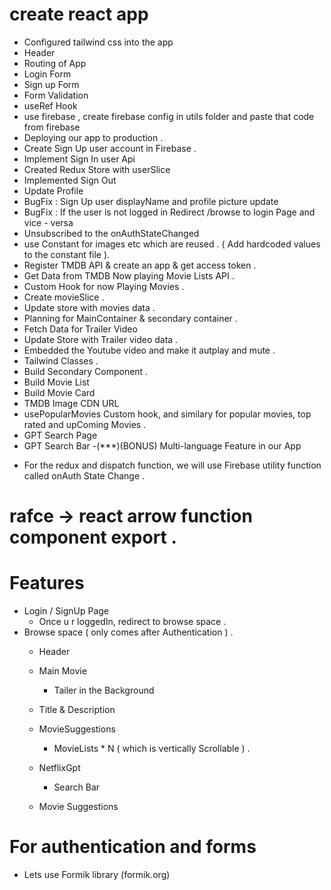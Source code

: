 # create react app 
- Configured tailwind css into the app 
- Header 
- Routing of App 
- Login Form 
- Sign up Form 
- Form Validation 
- useRef Hook 
- use firebase , create firebase config in utils folder and      paste that code from firebase 
- Deploying our app to production . 
- Create Sign Up user account in Firebase . 
- Implement Sign In user Api 
- Created Redux Store with userSlice 
- Implemented Sign Out 
- Update Profile 
- BugFix : Sign Up user displayName and profile picture update 
- BugFix : If the user is not logged in Redirect /browse to login Page and vice - versa 
- Unsubscribed to the onAuthStateChanged 
- use Constant for  images etc which are reused .  ( Add hardcoded values to the constant file ). 
- Register TMDB API & create an app & get access token . 
- Get Data from TMDB Now playing Movie Lists  API . 
- Custom Hook for now Playing Movies . 
- Create movieSlice . 
- Update store with movies data . 
- Planning for MainContainer & secondary container . 
- Fetch Data for Trailer Video 
- Update Store with Trailer video data . 
- Embedded the Youtube video and make it autplay and mute . 
- Tailwind Classes . 
- Build Secondary Component . 
- Build Movie List 
- Build Movie Card 
- TMDB Image CDN URL 
- usePopularMovies Custom hook, and similary for popular movies, top rated and upComing Movies . 
- GPT Search Page
- GPT Search Bar 
-(***)(BONUS) Multi-language Feature in our App  




* For the redux and dispatch function, we will use Firebase utility function called  onAuth State  Change . 


# rafce -> react arrow function component export . 


# Features 
- Login / SignUp Page 
  - Once u r loggedIn, redirect to browse space . 
- Browse space ( only comes after Authentication ) .  
    - Header 
    - Main Movie 
       - Tailer in the  Background 
	- Title & Description 
	- MovieSuggestions 
		- MovieLists * N ( which is vertically Scrollable ) . 

   - NetflixGpt 
        - Search Bar 
	- Movie Suggestions 


# For authentication and forms 
   - Lets use Formik library (formik.org)